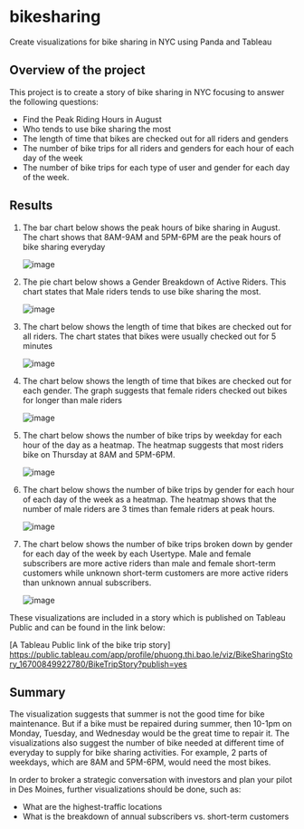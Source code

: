 # bikesharing
Create visualizations for bike sharing in NYC using Panda and Tableau

## Overview of the project
This project is to create a story of bike sharing in NYC focusing to answer the following questions:
  - Find the Peak Riding Hours in August
  - Who tends to use bike sharing the most
  - The length of time that bikes are checked out for all riders and genders
  - The number of bike trips for all riders and genders for each hour of each day of the week
  - The number of bike trips for each type of user and gender for each day of the week. 
 
## Results
1. The bar chart below shows the peak hours of bike sharing in August. The chart shows that 8AM-9AM and 5PM-6PM are the peak hours of bike sharing everyday

      ![image](https://user-images.githubusercontent.com/110554264/205453110-47a8a51c-7d0a-4282-9b0f-3dc2b36f03ff.png)

2. The pie chart below shows a Gender Breakdown of Active Riders. This chart states that Male riders tends to use bike sharing the most.
  
     ![image](https://user-images.githubusercontent.com/110554264/205453161-92273c7c-8cd0-41e9-b295-93d0351e2a86.png)

3. The chart below shows the length of time that bikes are checked out for all riders. The chart states that bikes were usually checked out for 5 minutes	
  
     ![image](https://user-images.githubusercontent.com/110554264/205453283-be2f9d4f-1a6c-4a47-8ac0-5d543f705432.png)

4. The chart below shows the length of time that bikes are checked out for each gender. The graph suggests that female riders checked out bikes for longer than male riders

      ![image](https://user-images.githubusercontent.com/110554264/205453592-35495b58-151b-4149-b3d6-32b6083ec844.png)

5. The chart below shows the number of bike trips by weekday for each hour of the day as a heatmap. The heatmap suggests that most riders bike on Thursday at 8AM and 5PM-6PM.

     ![image](https://user-images.githubusercontent.com/110554264/205453640-0cd1b64c-a867-4b14-8a56-b53d969c8b8b.png)

6. The chart below shows the number of bike trips by gender for each hour of each day of the week as a heatmap. The heatmap shows that the number of male riders are 3 times than female riders at peak hours.

     ![image](https://user-images.githubusercontent.com/110554264/205453721-94d52661-23c2-4055-ad55-ac00a7dbc249.png)

7. The chart below shows the number of bike trips broken down by gender for each day of the week by each Usertype. Male and female subscribers are more active riders than male and female short-term customers while unknown short-term customers are more active riders than unknown annual subscribers.
  
     ![image](https://user-images.githubusercontent.com/110554264/205454582-56b0edd2-3e7f-4dbb-b16e-d5c555f13194.png)

These visualizations are included in a story which is published on Tableau Public and can be found in the link below:

[A Tableau Public link of the bike trip story] https://public.tableau.com/app/profile/phuong.thi.bao.le/viz/BikeSharingStory_16700849922780/BikeTripStory?publish=yes

## Summary
The visualization suggests that summer is not the good time for bike maintenance. But if a bike must be repaired during summer, then 10-1pm on Monday, Tuesday, and Wednesday would be the great time to repair it. The visualizations also suggest the number of bike needed at different time of everyday to supply for bike sharing activities. For example, 2 parts of weekdays, which are 8AM and 5PM-6PM, would need the most bikes.
 
In order to broker a strategic conversation with investors and plan your pilot in Des Moines, further visualizations should be done, such as:
  - What are the highest-traffic locations
  - What is the breakdown of annual subscribers vs. short-term customers

